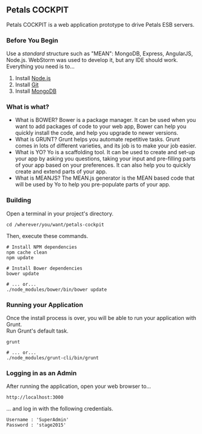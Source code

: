 ## Petals COCKPIT

Petals COCKPIT is a web application prototype to drive Petals ESB servers.


### Before You Begin

Use a *standard* structure such as "MEAN": MongoDB, Express, AngularJS, Node.js.
WebStorm was used to develop it, but any IDE should work. Everything you need is to...

1. Install [Node.js](https://nodejs.org/)
2. Install [Git](https://git-scm.com/)
3. Install [MongoDB](https://www.mongodb.org/)


### What is what?

- What is BOWER?
Bower is a package manager. It can be used when you want to add packages of code to your web app, Bower can help you quickly install the code, and help you upgrade to newer versions.
- What is GRUNT?
Grunt helps you automate repetitive tasks. Grunt comes in lots of different varieties, and its job is to make your job easier.
- What is YO?
Yo is a scaffolding tool. It can be used to create and set-up your app by asking you questions, taking your input and pre-filling parts of your app based on your preferences.
It can also help you to quickly create and extend parts of your app.
- What is MEANJS?
The MEAN.js generator is the MEAN based code that will be used by Yo to help you pre-populate parts of your app.


### Building

Open a terminal in your project's directory.

```
cd /wherever/you/want/petals-cockpit
```

Then, execute these commands.

```properties
# Install NPM dependencies
npm cache clean
npm update

# Install Bower dependencies
bower update

# ... or...
./node_modules/bower/bin/bower update
```


### Running your Application

Once the install process is over, you will be able to run your application with Grunt.  
Run Grunt's default task.

```properties
grunt

# ... or...
./node_modules/grunt-cli/bin/grunt
```


### Logging in as an Admin

After running the application, open your web browser to...

	http://localhost:3000

... and log in with the following credentials.

```
Username : 'SuperAdmin'
Password : 'stage2015'
```
